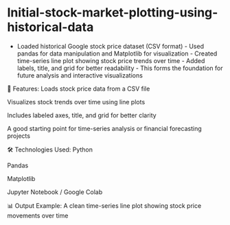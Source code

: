 # Initial-stock-market-plotting-using-historical-data

- Loaded historical Google stock price dataset (CSV format) - Used pandas for data manipulation and Matplotlib for visualization - Created time-series line plot showing stock price trends over time - Added labels, title, and grid for better readability - This forms the foundation for future analysis and interactive visualizations

🔹 Features:
Loads stock price data from a CSV file

Visualizes stock trends over time using line plots

Includes labeled axes, title, and grid for better clarity

A good starting point for time-series analysis or financial forecasting projects

🛠️ Technologies Used:
Python

Pandas

Matplotlib

Jupyter Notebook / Google Colab

📊 Output Example:
A clean time-series line plot showing stock price movements over time

